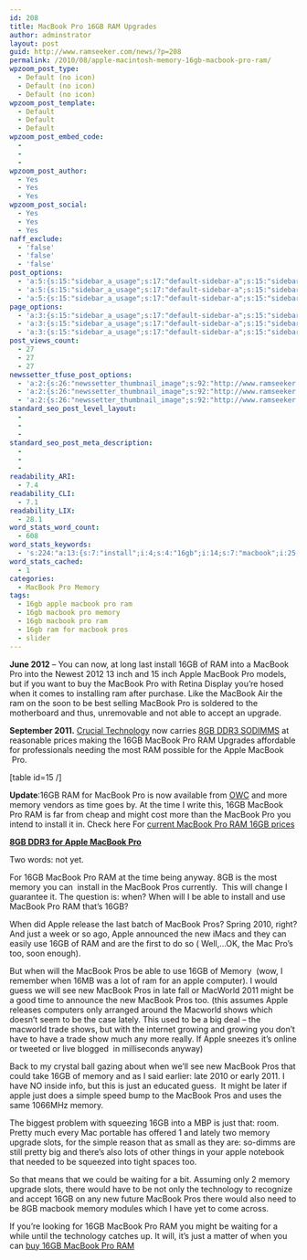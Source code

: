 ```yaml
---
id: 208
title: MacBook Pro 16GB RAM Upgrades
author: adminstrator
layout: post
guid: http://www.ramseeker.com/news/?p=208
permalink: /2010/08/apple-macintosh-memory-16gb-macbook-pro-ram/
wpzoom_post_type:
  - Default (no icon)
  - Default (no icon)
  - Default (no icon)
wpzoom_post_template:
  - Default
  - Default
  - Default
wpzoom_post_embed_code:
  - 
  - 
  - 
wpzoom_post_author:
  - Yes
  - Yes
  - Yes
wpzoom_post_social:
  - Yes
  - Yes
  - Yes
naff_exclude:
  - 'false'
  - 'false'
  - 'false'
post_options:
  - 'a:5:{s:15:"sidebar_a_usage";s:17:"default-sidebar-a";s:15:"sidebar_b_usage";s:17:"default-sidebar-b";s:9:"hwa_usage";s:17:"default-headerbar";s:8:"ad_above";s:0:"";s:8:"ad_below";s:0:"";}'
  - 'a:5:{s:15:"sidebar_a_usage";s:17:"default-sidebar-a";s:15:"sidebar_b_usage";s:17:"default-sidebar-b";s:9:"hwa_usage";s:17:"default-headerbar";s:8:"ad_above";s:0:"";s:8:"ad_below";s:0:"";}'
  - 'a:5:{s:15:"sidebar_a_usage";s:17:"default-sidebar-a";s:15:"sidebar_b_usage";s:17:"default-sidebar-b";s:9:"hwa_usage";s:17:"default-headerbar";s:8:"ad_above";s:0:"";s:8:"ad_below";s:0:"";}'
page_options:
  - 'a:3:{s:15:"sidebar_a_usage";s:17:"default-sidebar-a";s:15:"sidebar_b_usage";s:17:"default-sidebar-b";s:9:"hwa_usage";s:17:"default-headerbar";}'
  - 'a:3:{s:15:"sidebar_a_usage";s:17:"default-sidebar-a";s:15:"sidebar_b_usage";s:17:"default-sidebar-b";s:9:"hwa_usage";s:17:"default-headerbar";}'
  - 'a:3:{s:15:"sidebar_a_usage";s:17:"default-sidebar-a";s:15:"sidebar_b_usage";s:17:"default-sidebar-b";s:9:"hwa_usage";s:17:"default-headerbar";}'
post_views_count:
  - 27
  - 27
  - 27
newssetter_tfuse_post_options:
  - 'a:2:{s:26:"newssetter_thumbnail_image";s:92:"http://www.ramseeker.com/wp-content/uploads/2010/08/Screen-shot-2011-03-25-at-4.14.07-PM.png";s:24:"newssetter_disable_image";s:4:"true";}'
  - 'a:2:{s:26:"newssetter_thumbnail_image";s:92:"http://www.ramseeker.com/wp-content/uploads/2010/08/Screen-shot-2011-03-25-at-4.14.07-PM.png";s:24:"newssetter_disable_image";s:4:"true";}'
  - 'a:2:{s:26:"newssetter_thumbnail_image";s:92:"http://www.ramseeker.com/wp-content/uploads/2010/08/Screen-shot-2011-03-25-at-4.14.07-PM.png";s:24:"newssetter_disable_image";s:4:"true";}'
standard_seo_post_level_layout:
  - 
  - 
  - 
standard_seo_post_meta_description:
  - 
  - 
  - 
readability_ARI:
  - 7.4
readability_CLI:
  - 7.1
readability_LIX:
  - 28.1
word_stats_word_count:
  - 608
word_stats_keywords:
  - 's:224:"a:13:{s:7:"install";i:4;s:4:"16gb";i:14;s:7:"macbook";i:25;s:5:"apple";i:10;s:4:"able";i:3;s:7:"upgrade";i:3;i:2011;i:3;s:10:"technology";i:3;s:6:"memory";i:8;s:4:"time";i:4;s:4:"pros";i:8;s:4:"just";i:5;s:8:"macworld";i:3;}";'
word_stats_cached:
  - 1
categories:
  - MacBook Pro Memory
tags:
  - 16gb apple macbook pro ram
  - 16gb macbook pro memory
  - 16gb macbook pro ram
  - 16gb ram for macbook pros
  - slider
---
```

<div style="float: right; margin-right: 5px;">
</div>

**June 2012** &#8211; You can now, at long last install 16GB of RAM into a MacBook Pro into the Newest 2012 13 inch and 15 inch Apple MacBook Pro models, but if you want to buy the MacBook Pro with Retina Display you&#8217;re hosed when it comes to installing ram after purchase. Like the MacBook Air the ram on the soon to be best selling MacBook Pro is soldered to the motherboard and thus, unremovable and not able to accept an upgrade.

**September 2011.** [Crucial Technology][1] now carries [8GB DDR3 SODIMMS][2] at reasonable prices making the 16GB MacBook Pro RAM Upgrades affordable for professionals needing the most RAM possible for the Apple MacBook  Pro.

[table id=15 /]

**Update**:16GB RAM for MacBook Pro is now available from [OWC][3] and more memory vendors as time goes by. At the time I write this, 16GB MacBook Pro RAM is far from cheap and might cost more than the MacBook Pro you intend to install it in. Check here For [current MacBook Pro RAM 16GB prices][4]

**[8GB DDR3 for Apple MacBook Pro ][5]**

Two words: not yet.

For 16GB MacBook Pro RAM at the time being anyway. 8GB is the most memory you can  install in the MacBook Pros currently.  This will change I guarantee it. The question is: when? When will I be able to install and use MacBook Pro RAM that&#8217;s 16GB?

When did Apple release the last batch of MacBook Pros? Spring 2010, right? And just a week or so ago, Apple announced the new iMacs and they can easily use 16GB of RAM and are the first to do so ( Well,&#8230;OK, the Mac Pro&#8217;s too, soon enough).

But when will the MacBook Pros be able to use 16GB of Memory  (wow, I remember when 16MB was a lot of ram for an apple computer). I would guess we will see new MacBook Pros in late fall or MacWorld 2011 might be a good time to announce the new MacBook Pros too. (this assumes Apple releases computers only arranged around the Macworld shows which doesn&#8217;t seem to be the case lately. This used to be a big deal &#8211; the macworld trade shows, but with the internet growing and growing you don&#8217;t have to have a trade show much any more really. If Apple sneezes it&#8217;s online or tweeted or live blogged  in milliseconds anyway)

Back to my crystal ball gazing about when we&#8217;ll see new MacBook Pros that could take 16GB of memory and as I said earlier: late 2010 or early 2011. I have NO inside info, but this is just an educated guess.  It might be later if apple just does a simple speed bump to the MacBook Pros and uses the same 1066MHz memory.

The biggest problem with squeezing 16GB into a MBP is just that: room. Pretty much every Mac portable has offered 1 and lately two memory upgrade slots, for the simple reason that as small as they are: so-dimms are still pretty big and there&#8217;s also lots of other things in your apple notebook that needed to be squeezed into tight spaces too.

So that means that we could be waiting for a bit. Assuming only 2 memory upgrade slots, there would have to be not only the technology to recognize and accept 16GB on any new future MacBook Pros there would also need to be 8GB macbook memory modules which I have yet to come across.

If you&#8217;re looking for 16GB MacBook Pro RAM you might be waiting for a while until the technology catches up. It will, it&#8217;s just a matter of when you can [buy 16GB MacBook Pro RAM][6]

 [1]: http://www.ramseeker.com/
 [2]: http://www.kqzyfj.com/click-1548159-10273954?url=http%3A%2F%2Fwww.crucial.com%2Fstore%2Faffiliateredirect.asp%3Fimodule%3DCT102464BF1339%26aid%3D10273954%26cid%3D777292%26subid%3D890%26PRS%3Duscj&cjsku=CT102464BF1339
 [3]: http://www.ramseeker.com/2011-apple-macbook-pro-16gb-memory-upgrades/
 [4]: http://www.ramseeker.com/memory/MacBook_Pro_DDR3_1333Mhz_Memory_Upgrade_Kits-16gb/
 [5]: http://www.amazon.com/gp/product/B002YUF8ZG/ref=as_li_ss_tl?ie=UTF8&tag=ramseeker-20&linkCode=as2&camp=1789&creative=390957&creativeASIN=B002YUF8ZG
 [6]: http://www.ramseeker.com "16GB MacBook Pro RAM"